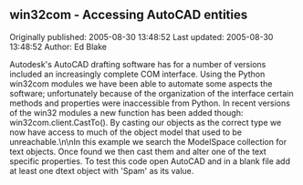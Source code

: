 ## win32com - Accessing AutoCAD entities

Originally published: 2005-08-30 13:48:52
Last updated: 2005-08-30 13:48:52
Author: Ed Blake

Autodesk's AutoCAD drafting software has for a number of versions included an increasingly complete COM interface.  Using the Python win32com modules we have been able to automate some aspects the software; unfortunately because of the organization of the interface certain methods and properties were inaccessible from Python.  In recent versions of the win32 modules a new function has been added though: win32com.client.CastTo().  By casting our objects as the correct type we now have access to much of the object model that used to be unreachable.\n\nIn this example we search the ModelSpace collection for text objects.  Once found we then cast them and alter one of the text specific properties.  To test this code open AutoCAD and in a blank file add at least one dtext object with 'Spam' as its value.